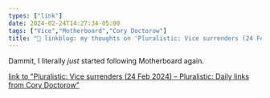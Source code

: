 ```yaml
---
types: ["link"]
date: 2024-02-24T14:27:34-05:00
tags: ["Vice","Motherboard","Cory Doctorow"]
title: "🔗 linkblog: my thoughts on 'Pluralistic: Vice surrenders (24 Feb 2024) – Pluralistic: Daily links from Cory Doctorow'"
---
```

Dammit, I literally *just* started following Motherboard again.

[link to "Pluralistic: Vice surrenders (24 Feb 2024) – Pluralistic: Daily links from Cory Doctorow"](https://pluralistic.net/2024/02/24/anti-posse/)
